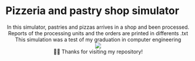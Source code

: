 #  Pizzeria and pastry shop simulator

<div align="center"> 
In this simulator, pastries and pizzas arrives in a shop and been processed. Reports of the processing units and the orders are printed in differents .txt
 </div>
 <div align="center"> 
This simulation was a test of my graduation in computer engineering
 </div>
<div align="center"> 
<img src="https://media1.giphy.com/media/YN7Xm4gQ54rRbC5Se5/giphy.gif?cid=ecf05e47ba15fb4m04agfd561ucho2png5b6x8dopyq04nvn&rid=giphy.gif&ct=g" >
  </div>
  <div align="center"> 
 🙋‍♂️ Thanks for visiting my repository!
</div>

